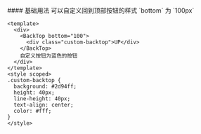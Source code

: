 <cn>
#### 基础用法
可以自定义回到顶部按钮的样式 `bottom` 为 `100px` 
</cn>

```vue
<template>
  <div>
    <BackTop bottom="100">
      <div class="custom-backtop">UP</div>
    </BackTop>
    自定义按钮为蓝色的按钮
  </div>
</template>
<style scoped>
.custom-backtop {
  background: #2d94ff;
  height: 40px;
  line-height: 40px;
  text-align: center;
  color: #fff;
}
</style> 
```